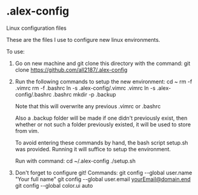 # .alex-config
Linux configuration files

These are the files I use to configure new linux environments.

To use:

1) Go on new machine and git clone this directory with the command:
        git clone https://github.com/all2187/.alex-config
2) Run the following commands to setup the new environment:
        cd ~
        rm -f .vimrc
        rm -f .bashrc
        ln -s .alex-config/.vimrc .vimrc
        ln -s .alex-config/.bashrc .bashrc
        mkdir -p .backup
   
   Note that this will overwrite any previous .vimrc or .bashrc
   
   Also a .backup folder will be made if one didn't previously exist, then
   whether or not such a folder previously existed, it will be used to store
   from vim. 

   To avoid entering these commands by hand, the bash script setup.sh was
   provided. Running it will suffice to setup the environment.

   Run with command:
        cd ~/.alex-config
        ./setup.sh

3) Don't forget to configure git!
   Commands:
        git config --global user.name "Your full name"
        git config --global user.email yourEmail@domain.end
        git config --global color.ui auto
